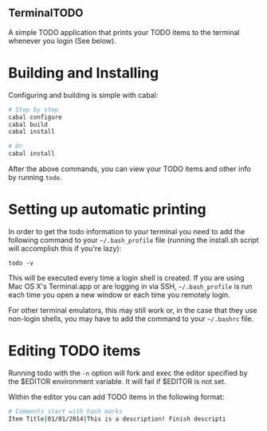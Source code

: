 ## TerminalTODO

A simple TODO application that prints your TODO items to the terminal whenever you login (See below).

# Building and Installing

Configuring and building is simple with cabal:

```bash
# Step by step
cabal configure
cabal build
cabal install

# Or
cabal install
```

After the above commands, you can view your TODO items and other info by running `todo`.

# Setting up automatic printing

In order to get the todo information to your terminal you need to add the following command to
your `~/.bash_profile` file (running the install.sh script will accomplish this if you're lazy):

`todo -v`

This will be executed every time a login shell is created. If you are using Mac OS X's Terminal.app
or are logging in via SSH, `~/.bash_profile` is run each time you open a new window or each time you
remotely login.

For other terminal emulators, this may still work or, in the case that they use non-login shells,
you may have to add the command to your `~/.bashrc` file.

# Editing TODO items

Running todo with the `-n` option will fork and exec the editor specified by the $EDITOR environment
variable. It will fail if $EDITOR is not set.

Within the editor you can add TODO items in the following format:

```bash
# Comments start with hash marks
Item Title|01/01/2014|This is a description! Finish descripti
```
